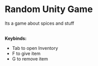# Random Unity Game
 Its a game about spices and stuff
 <br>
 <br>
 
**Keybinds:**
- Tab to open Inventory
- F to give item
- G to remove item
